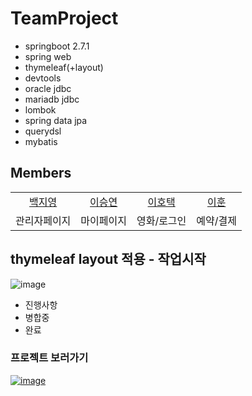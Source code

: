# TeamProject

+ springboot 2.7.1
+ spring web
+ thymeleaf(+layout)
+ devtools
+ oracle jdbc
+ mariadb jdbc
+ lombok
+ spring data jpa
+ querydsl
+ mybatis



## Members

<table style="text-align: center">
 
  <tr>
    <td><a href="https://github.com/jiyoung-B">백지영</a></td>
    <td><a href="https://github.com/Yogurrr">이승연</a></td>
    <td><a href="https://github.com/hoteaklee">이호택</a></td>
    <td><a href="https://github.com/Dontlikenaming">이훈</a></td>
  </tr>
  <tr>
    <td>관리자페이지</td>
    <td>마이페이지</td>
    <td>영화/로그인</td>
    <td>예약/결제</td>
</table>


<!-- 백지영 : https://github.com/jiyoung-B  
이승연 : https://github.com/Yogurrr  
이호택 : https://github.com/hoteaklee  
이&nbsp;&nbsp; 훈 : https://github.com/Dontlikenaming  -->
  

## thymeleaf layout 적용 - 작업시작
![image](https://github.com/jiyoung-B/thebox/assets/121989964/893bf5f2-345d-4082-a06a-f7cbb5269c22)



+ 진행사항
+ 병합중
+ 완료

### 프로젝트 보러가기
<a href="https://vo.la/TbxOV">![image](https://github.com/jiyoung-B/thebox/assets/121989964/b587b5da-2e1b-4fd0-8b3a-788cec3354bb)</a>
